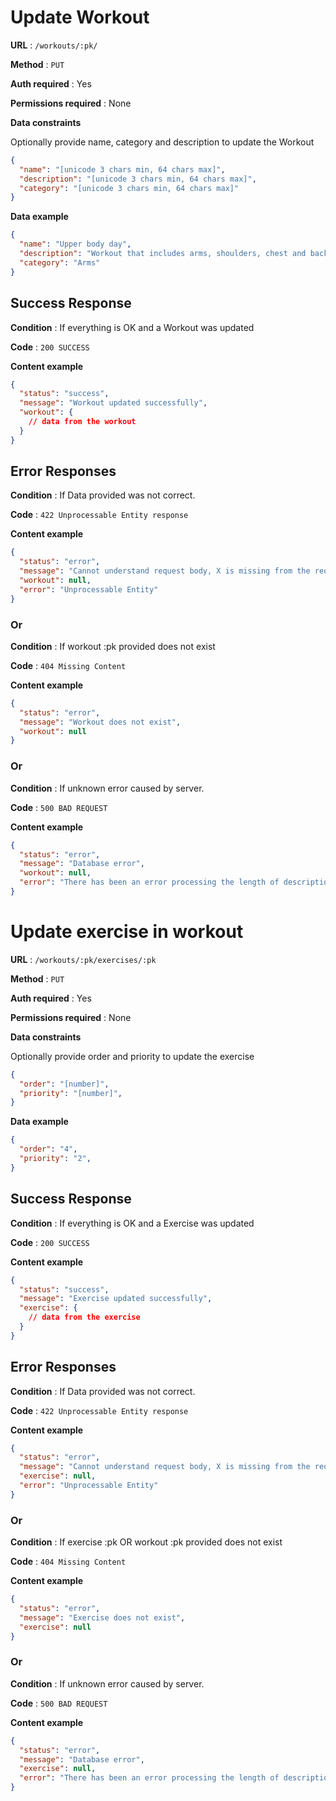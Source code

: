 # Update Workout

**URL** : `/workouts/:pk/`

**Method** : `PUT`

**Auth required** : Yes

**Permissions required** : None

**Data constraints**

Optionally provide name, category and description to update the Workout

```json
{
  "name": "[unicode 3 chars min, 64 chars max]",
  "description": "[unicode 3 chars min, 64 chars max]",
  "category": "[unicode 3 chars min, 64 chars max]"
}
```

**Data example**

```json
{
  "name": "Upper body day",
  "description": "Workout that includes arms, shoulders, chest and back exercises.",
  "category": "Arms"
}
```

## Success Response

**Condition** : If everything is OK and a Workout was updated

**Code** : `200 SUCCESS`

**Content example**

```json
{
  "status": "success",
  "message": "Workout updated successfully",
  "workout": {
    // data from the workout
  }
}
```

## Error Responses

**Condition** : If Data provided was not correct.

**Code** : `422 Unprocessable Entity response`

**Content example**

```json
{
  "status": "error",
  "message": "Cannot understand request body, X is missing from the request",
  "workout": null,
  "error": "Unprocessable Entity"
}
```

### Or

**Condition** : If workout :pk provided does not exist

**Code** : `404 Missing Content`

**Content example**

```json
{
  "status": "error",
  "message": "Workout does not exist",
  "workout": null
}
```

### Or

**Condition** : If unknown error caused by server.

**Code** : `500 BAD REQUEST`

**Content example**

```json
{
  "status": "error",
  "message": "Database error",
  "workout": null,
  "error": "There has been an error processing the length of description"
}
```


# Update exercise in workout

**URL** : `/workouts/:pk/exercises/:pk`

**Method** : `PUT`

**Auth required** : Yes

**Permissions required** : None

**Data constraints**

Optionally provide order and priority to update the exercise

```json
{
  "order": "[number]",
  "priority": "[number]",
}
```

**Data example**

```json
{
  "order": "4",
  "priority": "2",
}
```

## Success Response

**Condition** : If everything is OK and a Exercise was updated

**Code** : `200 SUCCESS`

**Content example**

```json
{
  "status": "success",
  "message": "Exercise updated successfully",
  "exercise": {
    // data from the exercise
  }
}
```

## Error Responses

**Condition** : If Data provided was not correct.

**Code** : `422 Unprocessable Entity response`

**Content example**

```json
{
  "status": "error",
  "message": "Cannot understand request body, X is missing from the request",
  "exercise": null,
  "error": "Unprocessable Entity"
}
```

### Or

**Condition** : If exercise :pk OR workout :pk provided does not exist

**Code** : `404 Missing Content`

**Content example**

```json
{
  "status": "error",
  "message": "Exercise does not exist",
  "exercise": null
}
```

### Or

**Condition** : If unknown error caused by server.

**Code** : `500 BAD REQUEST`

**Content example**

```json
{
  "status": "error",
  "message": "Database error",
  "exercise": null,
  "error": "There has been an error processing the length of description"
}
```
